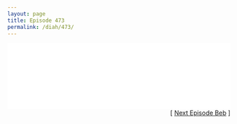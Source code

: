 ```yaml
---
layout: page
title: Episode 473
permalink: /diah/473/
---
```


<iframe allowfullscreen="true" frameborder="0" style="width:100%;" marginheight="0" marginwidth="0" mozallowfullscreen="true" scrolling="NO" src="//gdriveplayer.us/embed2.php?link=q3fNwSFcuNhJF%252FRt8C7M0wC7yXCDYmzDVNrJFPMr83sMZ3iVQCF2mLAl4EDJqZ0Bx0pZLhpOz%252F5Cx92Q175wK2N4kAucamC0NxbCrbx2X%252BBYgKQAJmTb1x9wwlgEo9KH3uVOsiVPiAxP%252F0dEWEBTFCWzURqfIKp%252BL7P14udqqPUmVsuiArVz7z0RtFHkAEoJ6Lpa3dNPqcGqYqrX4I5346&amp;no_adult=yes" webkitallowfullscreen="true"></iframe>

<div align="right">[ <a href="/diah/474/">Next Episode Beb</a> ]</div>

